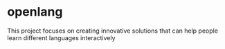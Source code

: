 # openlang
This project focuses on creating innovative solutions that can help people learn different languages interactively
